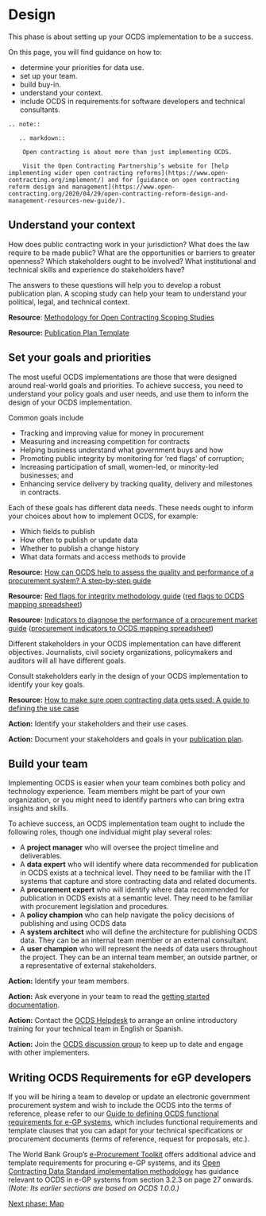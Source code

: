 # Design

This phase is about setting up your OCDS implementation to be a success.  

On this page, you will find guidance on how to:

*   determine your priorities for data use.
*   set up your team.
*   build buy-in.
*   understand your context.
*   include OCDS in requirements for software developers and technical consultants.

```eval_rst
.. note::

   .. markdown::

    Open contracting is about more than just implementing OCDS.

    Visit the Open Contracting Partnership’s website for [help implementing wider open contracting reforms](https://www.open-contracting.org/implement/) and for [guidance on open contracting reform design and management](https://www.open-contracting.org/2020/04/29/open-contracting-reform-design-and-management-resources-new-guide/).

```

## Understand your context

How does public contracting work in your jurisdiction? What does the law require to be made public? What are the opportunities or barriers to greater openness? Which stakeholders ought to be involved? What institutional and technical skills and experience do stakeholders have?

The answers to these questions will help you to develop a robust publication plan.  A scoping study can help your team to understand your political, legal, and technical context.

**Resource**: [Methodology for Open Contracting Scoping Studies](https://www.open-contracting.org/resources/methodology-open-contracting-scoping-studies/)

**Resource:** [Publication Plan Template](https://www.open-contracting.org/resources/ocds-publication-plan-template/)

## Set your goals and priorities

The most useful OCDS implementations are those that were designed around real-world goals and priorities. To achieve success, you need to understand your policy goals and user needs, and use them to inform the design of your OCDS implementation.

Common goals include

*   Tracking and improving value for money in procurement
*   Measuring and increasing competition for contracts
*   Helping business understand what government buys and how
*   Promoting public integrity by monitoring for ‘red flags’ of corruption;
*   Increasing participation of small, women-led, or minority-led businesses; and
*   Enhancing service delivery by tracking quality, delivery and milestones in contracts.

Each of these goals has different data needs. These needs ought to inform your choices about how to implement OCDS, for example:

*   Which fields to publish
*   How often to publish or update data
*   Whether to publish a change history
*   What data formats and access methods to provide

**Resource:** [How can OCDS help to assess the quality and performance of a procurement system? A step-by-step guide](https://www.open-contracting.org/2019/04/03/oecdmaps-ocds-step-by-step-guide/)

**Resource:** [Red flags for integrity methodology guide](https://www.open-contracting.org/resources/red-flags-integrity-giving-green-light-open-data-solutions/) ([red flags to OCDS mapping spreadsheet](https://docs.google.com/spreadsheets/d/12PFkUlQH09jQvcnORjcbh9-8d-NnIuk4mAQwdGiXeSM/edit#gid=0))

**Resource:** [Indicators to diagnose the performance of a procurement market guide](https://docs.google.com/document/d/1vSJk9-qWSTQEx9ZZc7BUhQZMHvTRcyDYVS2sl8HB__k/edit?usp=sharing) ([procurement indicators to OCDS mapping spreadsheet](https://docs.google.com/spreadsheets/d/1nG7e52E1CXOXoUjz6pimW4Z7er9u3DJSs98QKdJJioE/edit#gid=110864222))

Different stakeholders in your OCDS implementation can have different objectives. Journalists, civil society organizations, policymakers and auditors will all have different goals.  

Consult stakeholders early in the design of your OCDS implementation to identify your key goals.

**Resource:** [How to make sure open contracting data gets used: A guide to defining the use case](https://www.open-contracting.org/2016/08/18/use-case-guide/)

**Action:** Identify your stakeholders and their use cases.

**Action:** Document your stakeholders and goals in your [publication plan](https://www.open-contracting.org/resources/ocds-publication-plan-template/).  

## Build your team

Implementing OCDS is easier when your team combines both policy and technology experience. Team members might be part of your own organization, or you might need to identify partners who can bring extra insights and skills.

To achieve success, an OCDS implementation team ought to include the following roles, though one individual might play several roles:

* A **project manager** who will oversee the project timeline and deliverables.
* A **data expert** who will identify where data recommended for publication in OCDS exists at a technical level. They need to be familiar with the IT systems that capture and store contracting data and related documents.
* A **procurement expert** who will identify where data recommended for publication in OCDS exists at a semantic level. They need to be familiar with procurement legislation and procedures.
* A **policy champion** who can help navigate the policy decisions of publishing and using OCDS data
* A **system architect** who will define the architecture for publishing OCDS data. They can be an internal team member or an external consultant.
* A **user champion** who will represent the needs of data users throughout the project. They can be an internal team member, an outside partner, or a representative of external stakeholders.

**Action:** Identify your team members.

**Action:** Ask everyone in your team to read the [getting started documentation](../../getting_started/index).

**Action:** Contact the [OCDS Helpdesk](../../support/index) to arrange an online introductory training for your technical team in English or Spanish.

**Action:** Join the [OCDS discussion group](../../support/index) to keep up to date and engage with other implementers.

## Writing OCDS Requirements for eGP developers

If you will be hiring a team to develop or update an electronic government procurement system and wish to include the OCDS into the terms of reference,  please refer to our [Guide to defining OCDS functional requirements for e-GP systems](https://www.open-contracting.org/resources/guide-defining-open-contracting-data-standard-functional-requirements-electronic-government-procurement-systems/), which includes functional requirements and template clauses that you can adapt for your technical specifications or procurement documents (terms of reference, request for proposals, etc.).

The World Bank Group’s [e-Procurement Toolkit](http://www.eprocurementtoolkit.org/) offers additional advice and template requirements for procuring e-GP systems, and its [Open Contracting Data Standard implementation methodology](http://www.eprocurementtoolkit.org/sites/default/files/2016-11/OCDS_Implemetation_Methodology_0.pdf#page=27) has guidance relevant to OCDS in e-GP systems from section 3.2.3 on page 27 onwards. *(Note: Its earlier sections are based on OCDS 1.0.0.)*

[Next phase: Map](map)

